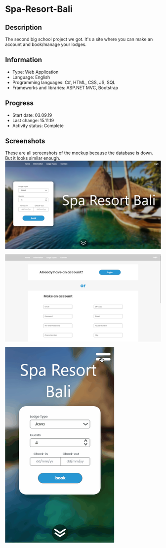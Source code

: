 # Spa-Resort-Bali
 
## Description
The second big school project we got.
It's a site where you can make an account and book/manage your lodges.


## Information
- Type: Web Application
- Language: English
- Programming languages: C#, HTML, CSS, JS, SQL
- Frameworks and libraries: ASP.NET MVC, Bootstrap


## Progress
- Start date: 03.09.19
- Last change: 15.11.19
- Activity status: Complete


## Screenshots
These are all screenshots of the mockup because the database is down. But it looks similar enough.
![Home](/Screenshots/Home.png)

![Register](/Screenshots/Register.png)

![Home Mobile](/Screenshots/Home%20Mobile.gif)
